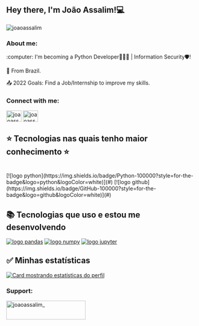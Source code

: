 ## Hey there, I'm João Assalim!💻


<p align="left"> <img src="https://komarev.com/ghpvc/?username=joaoassalim&label=Profile%20views&color=00ff2a&style=flat" alt="joaoassalim" /> </p>

 <div>
<h3 align="left">About me:</h3>
 :computer: I'm becoming a Python Developer👨🏻‍💻 | Information Security🛡️!

:house_with_garden: From Brazil.

:outbox_tray: 2022 Goals: Find a Job/Internship to improve my skills.



<h3 align="left">Connect with me:</h3>
<p align="left">
<a href="https://instagram.com/joaoassalim_" target="blank"><img align="center" src="https://raw.githubusercontent.com/rahuldkjain/github-profile-readme-generator/master/src/images/icons/Social/instagram.svg" alt="joaoassalim_" height="30" width="40" /></a>
 <a href="https://dev.to/joaoassalim" target="blank"><img align="center" src="https://raw.githubusercontent.com/rahuldkjain/github-profile-readme-generator/master/src/images/icons/Social/devto.svg" alt="joaoassalim" height="30" width="40" /></a>


## :star: Tecnologias nas quais tenho maior conhecimento :star: ##
 <br>
  [![logo python](https://img.shields.io/badge/Python-100000?style=for-the-badge&logo=python&logoColor=white)](#)
  [![logo github](https://img.shields.io/badge/GitHub-100000?style=for-the-badge&logo=github&logoColor=white)](#)
<br>
 
 ## :books: Tecnologias que uso e estou me desenvolvendo ##
  [![logo pandas](https://img.shields.io/badge/Pandas-100000?style=for-the-badge&logo=pandas&logoColor=white)](#)
  [![logo numpy](https://img.shields.io/badge/Numpy-100000?style=for-the-badge&logo=numpy&logoColor=white)](#)
  [![logo jupyter](https://img.shields.io/badge/Jupyter-100000?style=for-the-badge&logo=jupyter&logoColor=white)](#)

## :white_check_mark: Minhas estatísticas ##

[![Card mostrando estatísticas do perfil](https://github-profile-summary-cards.vercel.app/api/cards/profile-details?username=JoaoAssalim&theme=solarized_dark)](#)
 
<h3 align="left">Support:</h3>
<p><a href="https://ko-fi.com/joaoassalim_"> <img align="left" src="https://cdn.ko-fi.com/cdn/kofi3.png?v=3" height="50" width="210" alt="joaoassalim_" /></a></p><br><br>

